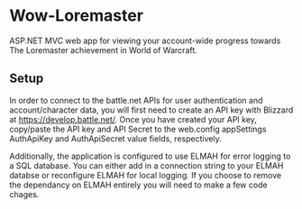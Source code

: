 # Wow-Loremaster
ASP.NET MVC web app for viewing your account-wide progress towards The Loremaster achievement in World of Warcraft.

## Setup
In order to connect to the battle.net APIs for user authentication and account/character data, you will first need to create an API key with Blizzard at https://develop.battle.net/.  Once you have created your API key, copy/paste the API key and API Secret to the web.config appSettings AuthApiKey and AuthApiSecret value fields, respectively.

Additionally, the application is configured to use ELMAH for error logging to a SQL database.  You can either add in a connection string to your ELMAH databse or reconfigure ELMAH for local logging.  If you choose to remove the dependancy on ELMAH entirely you will need to make a few code chages.
